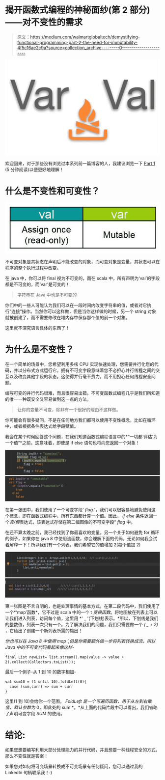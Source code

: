 # 揭开函数式编程的神秘面纱(第 2 部分)——对不变性的需求

> 原文：<https://medium.com/walmartglobaltech/demystifying-functional-programming-part-2-the-need-for-immutability-4f5c16ae2c9a?source=collection_archive---------0----------------------->

![](img/7bb7a31d4e36833118c11c08e587ec5b.png)

欢迎回来，对于那些没有浏览过本系列前一篇博客的人，我建议浏览一下 [Part 1](/walmartlabs/demystifying-functional-programming-part-1-eb4347d145d0) (5 分钟阅读)以便更好地理解！

# 什么是不变性和可变性？

![](img/a74201df1d11585ab8af4a018a2cd7be.png)

不可变对象是其状态在声明后不能改变的对象，而可变对象是变量，其状态可以在程序的整个执行过程中改变。

在 java 中，你可以将 final 视为不可变的，而在 scala 中，所有声明为‘val’的字段都是不可变的，而‘var’是可变的！

> 字符串在 Java 中也是不可变的

你们中的一些人可能认为我们可以在一段时间内改变字符串的值，或者对它执行“连接”操作。当然你可以这样做，但是当你这样做的时候，另一个 string 对象就被创建了，而不需要修改在堆内存中保存那个值的前一个对象。

这里就不深究语言具体的东西了！

# 为什么是不变性？

在一个简单的场景中，您希望利用多核 CPU 实现快速处理，您需要并行化您的代码，并以分布式方式运行它。拥有不可变字段意味着您不必担心并行线程之间的交互以及改变其他字段的状态。这使得并行毫不费力，而不用担心任何线程安全问题。

编写可变的并行代码很难，而且很容易出错。不可变函数式编程几乎是我们所知道的唯一一种既安全又容易做到这一点的方法。

> 让你的变量不可变，除非有一个很好的理由不这样做。

你可能会有很多疑问，不是在任何地方我们都可以使用不变性概念，比如在循环中，或者根据条件表达式给字段赋值。

我会在某个时候回答这个问题，在我们知道函数式编程语言中的*“一切都‘评估’为一个值”*之前。这意味着，即使是 if else 语句也将向您返回一个对象！

![](img/a4bca6f13e489ffee63e6020de4b6d91.png)![](img/db0732d74ce684706c5b5d4f9b9f11f6.png)

在第一张图中，我们使用了一个可变字段' *flag* '，我们可以很容易地避免使用这个概念，即在函数式编程中，所有东西都计算一个值。因此， *if else* 条件返回一个*真/假*表达式，该表达式存储在第二幅图像的不可变字段“ *flag* 中。

在还不算太晚之前，我已经找到了你最喜欢的变量。另一个关于如何避免 for 循环的例子，如果你在 java 8 中使用流函数，你会理解下面的代码，无论如何我会试着解释一下！所以我们有一个列表，我们希望它的值增加 2(每个值加 2)

![](img/79d7419062e5b49c950cb131f71f355a.png)![](img/b7a3b8cfb627026c9c36f8d817c88583.png)

第一张图是不言自明的，也是处理事情的基本方式，在第二段代码中，我们使用了一个*‘map’函数*，它不过是 scala 中的一个 t *变换函数*。将地图放在列表上可以让我们进入列表，访问每个值，这里用 *' _ '(下划线)表示。*所以，下划线是我们的整数值，列表一次只有一个。为了解决我们的问题，我们只需要做一个 *( _ + 2)* ，它给出了创建一个新列表所需的输出！

*你也可以在 Java 8 中使用‘map ’,但是你需要额外做一步将列表转换成流，所以 Java 中的不可变代码看起来像这样-*

```
final List newList= list.stream().map(value -> value + 2).collect(Collectors.toList());
```

最后一个例子-从 1 到 10 的数字相加-

```
val sum10 = (1 until 10).foldLeft(0){
  case (sum,curr) => sum + curr
}
```

这里(1 到 10)会给你一个范围。 *FoldLeft 是一个可遍历函数，用于从左到右取值，默认参数为* 0，即此处的 sum *。*从上面的代码片段中可以看出，我们省略了声明可变字段 *SUM* 的使用。

# 结论:

如果您想要编写利用大部分处理能力的并行代码，并且想要一种线程安全的方式，那么不变性就是答案！

如果您对如何将可变场景转换成不可变场景有任何疑问，您可以通过我的 LinkedIn 句柄联系我！:)